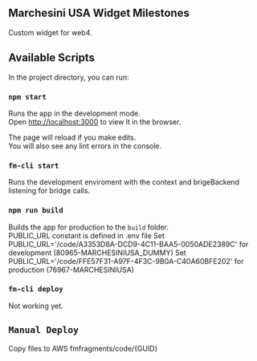 ## Marchesini USA Widget Milestones

Custom widget for web4.

## Available Scripts

In the project directory, you can run:

### `npm start`

Runs the app in the development mode.<br>
Open [http://localhost:3000](http://localhost:3000) to view it in the browser.

The page will reload if you make edits.<br>
You will also see any lint errors in the console.

### `fm-cli start`

Runs the development enviroment with the context and brigeBackend listening for bridge calls.

### `npm run build`

Builds the app for production to the `build` folder.<br>
PUBLIC_URL constant is defined in .env file
Set PUBLIC_URL='/code/A3353D8A-DCD9-4C11-BAA5-0050ADE2389C' for development (80965-MARCHESINIUSA_DUMMY)
Set PUBLIC_URL='/code/FFE57F31-A97F-4F3C-9B0A-C40A60BFE202' for production (76967-MARCHESINIUSA)

### `fm-cli deploy`

Not working yet.

## `Manual Deploy`

Copy files to AWS fmfragments/code/{GUID}
